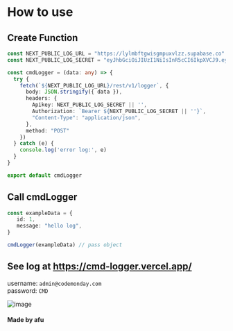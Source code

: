 # How to use

## Create Function
```typescript
const NEXT_PUBLIC_LOG_URL = "https://lylmbftgwisgmpuxvlzz.supabase.co"
const NEXT_PUBLIC_LOG_SECRET = "eyJhbGciOiJIUzI1NiIsInR5cCI6IkpXVCJ9.eyJpc3MiOiJzdXBhYmFzZSIsInJlZiI6Imx5bG1iZnRnd2lzZ21wdXh2bHp6Iiwicm9sZSI6ImFub24iLCJpYXQiOjE3MjgxMjgxNjcsImV4cCI6MjA0MzcwNDE2N30.wBJRRWeQ2lCJXdUhZh3Qu8niHNCPIu--ddERUYSPUGc"

const cmdLogger = (data: any) => {
  try {
    fetch(`${NEXT_PUBLIC_LOG_URL}/rest/v1/logger`, {
      body: JSON.stringify({ data }),
      headers: {
        Apikey: NEXT_PUBLIC_LOG_SECRET || '',
        Authorization: `Bearer ${NEXT_PUBLIC_LOG_SECRET || ''}`,
        "Content-Type": "application/json",
      },
      method: "POST"
    })
  } catch (e) {
    console.log('error log:', e)
  }
}

export default cmdLogger
```


## Call cmdLogger
```typescript
const exampleData = {
   id: 1,
   message: "hello log",
}

cmdLogger(exampleData) // pass object
```

## See log at https://cmd-logger.vercel.app/
username: `admin@codemonday.com` <br />
password: `CMD`


![image](https://github.com/user-attachments/assets/6db322ca-cc1c-4e6d-9871-eaacf2a4fa2e)


#### Made by afu
